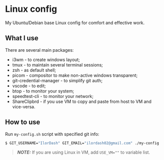 # Linux config

My Ubuntu/Debian base Linux config for comfort and effective work.

## What I use

There are several main packages:
  * i3wm - to create windows layout;
  * tmux - to maintain several terminal sessions;
  * zsh - as default shell;
  * picom - compositor to make non-active windows transparent;
  * git-credential-manager - to simplify git auth;
  * vscode - to edit;
  * btop - to monitor your system;
  * speedtest-cli - to monitor your network;
  * ShareClipbrd - if you use VM to copy and paste from host to VM and vice-versa.

## How to use

Run `my-config.sh` script with specified git info:
```bash
$ GIT_USERNAME="IlorDash" GIT_EMAIL="ilordash02@gmail.com" ./my-config.sh
```

> **_NOTE:_** If you are using Linux in VM, add `USE_VM=""` to variable list.
